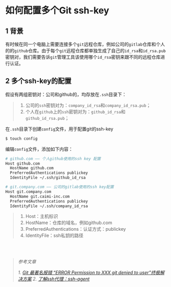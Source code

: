 # 如何配置多个Git ssh-key

## 1 背景
有时候在同一个电脑上需要连接多个`git`远程仓库，例如公司的`gitlab`仓库和个人的的`github`仓库。由于每个`git`远程仓库都单独生成了自己的`id_rsa`和`id_rsa.pub`密钥对，我们需要告诉`git`管理工具该使用哪个`id_rsa`密钥来跟不同的远程仓库进行认证。

## 2 多个ssh-key的配置

假设有两组密钥对：公司和github的，均存放在`.ssh`目录下：

>1. 公司的`ssh`密钥对为：`company_id_rsa`和`company_id_rsa.pub`；
>2. 个人在`github`上的`ssh`密钥对为：`github_id_rsa`和`github_id_rsa.pub`；

在`.ssh`目录下创建`config`文件，用于配置git的ssh-key

```bash
$ touch config
```

编辑`config`文件，添加如下内容：

```bash
# github.com —— 个人github使用的ssh key 配置
Host github.com
  HostName github.com
  PreferredAuthentications publickey
  IdentityFile ~/.ssh/github_id_rsa

# git.company.com —— 公司的gitlab使用的ssh key配置
Host git.company.com
  HostName git.caimi-inc.com
  PreferredAuthentications publickey
  IdentityFile ~/.ssh/company_id_rsa
```

>1. Host：主机标识
>2. HostName：仓库的域名，例如github.com
>3. PreferredAuthentications：认证方式：publickey
>4. IdentityFile：ssh私钥的路径

<br /><br />

>*参考文章*
>
>*1. [Git 最著名报错 “ERROR Permission to XXX git denied to user”终极解决方案](https://juejin.im/post/5c19f802f265da615d729791)*
>*2. [了解ssh代理：ssh-agent](http://www.zsythink.net/archives/2407/)*